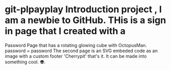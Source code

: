 # git-plpayplay Introduction project , I am a newbie to GitHub.  THis is a sign in page that I created with a 
 Password Page that has a rotating glowing cube with OctopusMan.  password = password 
 The second page is an  SVG embeded code as an image with a 
 custom footer 'Cherrypit' that's it. It can be made into something cool.
👽.

